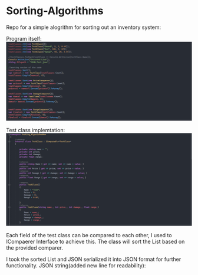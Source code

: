 # Sorting-Algorithms
Repo for a simple alogrithm for sorting out an inventory system:

Program itself:
![](https://github.com/NixxeN001/Sorting-Algorithms/blob/master/program_file.PNG)

Test class implemtation:
![](https://github.com/NixxeN001/Sorting-Algorithms/blob/master/TestClass.PNG)

Each field of the test class can be compared to each other, I used to ICompaerer Interface to achieve this.
The class will sort the List based on the provided comparer. 

I took the sorted List and JSON serialized it into JSON format for further functionality. 
JSON string(added new line for readability):
